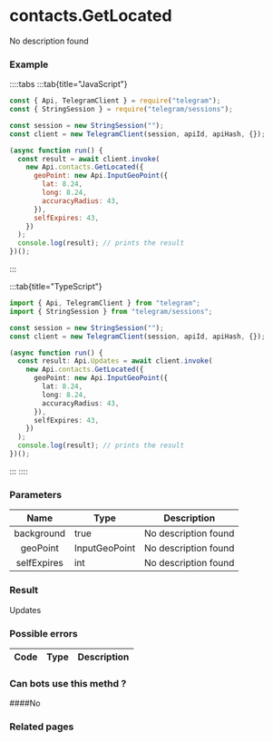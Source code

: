 # contacts.GetLocated

No description found

### [](#example)Example

::::tabs
:::tab{title="JavaScript"}

```js
const { Api, TelegramClient } = require("telegram");
const { StringSession } = require("telegram/sessions");

const session = new StringSession("");
const client = new TelegramClient(session, apiId, apiHash, {});

(async function run() {
  const result = await client.invoke(
    new Api.contacts.GetLocated({
      geoPoint: new Api.InputGeoPoint({
        lat: 8.24,
        long: 8.24,
        accuracyRadius: 43,
      }),
      selfExpires: 43,
    })
  );
  console.log(result); // prints the result
})();
```

:::

:::tab{title="TypeScript"}

```ts
import { Api, TelegramClient } from "telegram";
import { StringSession } from "telegram/sessions";

const session = new StringSession("");
const client = new TelegramClient(session, apiId, apiHash, {});

(async function run() {
  const result: Api.Updates = await client.invoke(
    new Api.contacts.GetLocated({
      geoPoint: new Api.InputGeoPoint({
        lat: 8.24,
        long: 8.24,
        accuracyRadius: 43,
      }),
      selfExpires: 43,
    })
  );
  console.log(result); // prints the result
})();
```

:::
::::

### [](#parameters)Parameters

|    Name     | Type          | Description          |
| :---------: | ------------- | -------------------- |
| background  | true          | No description found |
|  geoPoint   | InputGeoPoint | No description found |
| selfExpires | int           | No description found |

### [](#result)Result

Updates

### [](#possible-errors)Possible errors

| Code | Type | Description |
| :--: | ---- | ----------- |

### [](#can-bots-use-this-method)Can bots use this methd ?

####No

### [](#related-pages)Related pages
